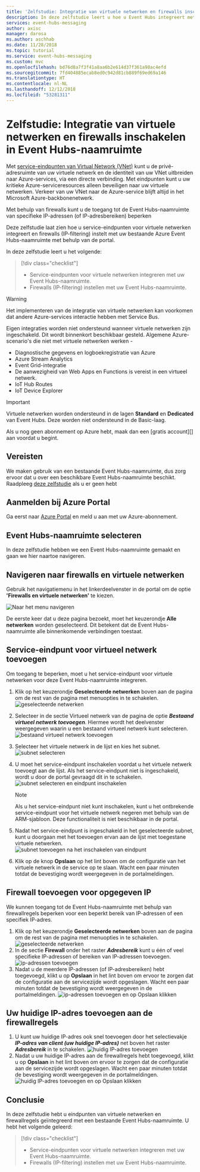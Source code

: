 ```yaml
---
title: 'Zelfstudie: Integratie van virtuele netwerken en firewalls inschakelen in Event Hubs | Microsoft Docs'
description: In deze zelfstudie leert u hoe u Event Hubs integreert met virtuele netwerken en Firewalls om toegang te beveiligen.
services: event-hubs-messaging
author: axisc
manager: darosa
ms.author: aschhab
ms.date: 11/28/2018
ms.topic: tutorial
ms.service: event-hubs-messaging
ms.custom: mvc
ms.openlocfilehash: bd76d8a7f3f41a8aa6b2e614d37f361a98ac4efd
ms.sourcegitcommit: 7fd404885ecab8ed0c942d81cb889f69ed69a146
ms.translationtype: HT
ms.contentlocale: nl-NL
ms.lasthandoff: 12/12/2018
ms.locfileid: "53281311"
---
```

# <a name="tutorial-enable-virtual-networks-integration-and-firewalls-on-event-hubs-namespace"></a>Zelfstudie: Integratie van virtuele netwerken en firewalls inschakelen in Event Hubs-naamruimte

Met [service-eindpunten van Virtual Network (VNet)](../virtual-network/virtual-network-service-endpoints-overview.md) kunt u de privé-adresruimte van uw virtuele netwerk en de identiteit van uw VNet uitbreiden naar Azure-services, via een directe verbinding. Met eindpunten kunt u uw kritieke Azure-serviceresources alleen beveiligen naar uw virtuele netwerken. Verkeer van uw VNet naar de Azure-service blijft altijd in het Microsoft Azure-backbonenetwerk.

Met behulp van firewalls kunt u de toegang tot de Event Hubs-naamruimte van specifieke IP-adressen (of IP-adresbereiken) beperken

Deze zelfstudie laat zien hoe u service-eindpunten voor virtuele netwerken integreert en firewalls (IP-filtering) instelt met uw bestaande Azure Event Hubs-naamruimte met behulp van de portal.

In deze zelfstudie leert u het volgende:
> [!div class="checklist"]
> * Service-eindpunten voor virtuele netwerken integreren met uw Event Hubs-naamruimte.
> * Firewalls (IP-filtering) instellen met uw Event Hubs-naamruimte.

>[!WARNING]
> Het implementeren van de integratie van virtuele netwerken kan voorkomen dat andere Azure-services interactie hebben met Service Bus.
>
> Eigen integraties worden niet ondersteund wanneer virtuele netwerken zijn ingeschakeld. Dit wordt binnenkort beschikbaar gesteld.
> Algemene Azure-scenario's die niet met virtuele netwerken werken -
> * Diagnostische gegevens en logboekregistratie van Azure
> * Azure Stream Analytics
> * Event Grid-integratie
> * De aanwezigheid van Web Apps en Functions is vereist in een virtueel netwerk.
> * IoT Hub Routes
> * IoT Device Explorer


> [!IMPORTANT]
> Virtuele netwerken worden ondersteund in de lagen **Standard** en **Dedicated** van Event Hubs. Deze worden niet ondersteund in de Basic-laag.

Als u nog geen abonnement op Azure hebt, maak dan een [gratis account][] aan voordat u begint.

## <a name="prerequisites"></a>Vereisten

We maken gebruik van een bestaande Event Hubs-naamruimte, dus zorg ervoor dat u over een beschikbare Event Hubs-naamruimte beschikt. Raadpleeg [deze zelfstudie](./event-hubs-create.md) als u er geen hebt

## <a name="sign-in-to-the-azure-portal"></a>Aanmelden bij Azure Portal

Ga eerst naar [Azure Portal][Azure portal] en meld u aan met uw Azure-abonnement.

## <a name="select-event-hubs-namespace"></a>Event Hubs-naamruimte selecteren

In deze zelfstudie hebben we een Event Hubs-naamruimte gemaakt en gaan we hier naartoe navigeren.

## <a name="navigate-to-firewalls-and-virtual-networks-experience"></a>Navigeren naar firewalls en virtuele netwerken

Gebruik het navigatiemenu in het linkerdeelvenster in de portal om de optie **'Firewalls en virtuele netwerken'** te kiezen.

  ![Naar het menu navigeren](./media/event-hubs-tutorial-vnet-and-firewalls/vnet-firewall-landing-page.png)

  De eerste keer dat u deze pagina bezoekt, moet het keuzerondje **Alle netwerken** worden geselecteerd. Dit betekent dat de Event Hubs-naamruimte alle binnenkomende verbindingen toestaat.

## <a name="add-virtual-network-service-endpoint"></a>Service-eindpunt voor virtueel netwerk toevoegen

Om toegang te beperken, moet u het service-eindpunt voor virtuele netwerken voor deze Event Hubs-naamruimte integreren.

1. Klik op het keuzerondje **Geselecteerde netwerken** boven aan de pagina om de rest van de pagina met menuopties in te schakelen.
  ![geselecteerde netwerken](./media/event-hubs-tutorial-vnet-and-firewalls/vnet-firewall-selecting-selected-networks.png)
2. Selecteer in de sectie Virtueel netwerk van de pagina de optie ***Bestaand virtueel netwerk toevoegen***. Hiermee wordt het deelvenster weergegeven waarin u een bestaand virtueel netwerk kunt selecteren.
  ![bestaand virtueel netwerk toevoegen](./media/event-hubs-tutorial-vnet-and-firewalls/vnet-firewall-adding-vnet-from-portal-slide-in-pane.png)
3. Selecteer het virtuele netwerk in de lijst en kies het subnet.
   ![subnet selecteren](./media/event-hubs-tutorial-vnet-and-firewalls/vnet-firewall-adding-vnet-from-portal-slide-in-pane-with-subnet-query.png)
4. U moet het service-eindpunt inschakelen voordat u het virtuele netwerk toevoegt aan de lijst. Als het service-eindpunt niet is ingeschakeld, wordt u door de portal gevraagd dit in te schakelen.
  ![subnet selecteren en eindpunt inschakelen](./media/event-hubs-tutorial-vnet-and-firewalls/vnet-firewall-adding-vnet-from-portal-slide-in-pane-after-enabling.png)
    > [!NOTE]
    > Als u het service-eindpunt niet kunt inschakelen, kunt u het ontbrekende service-eindpunt voor het virtuele netwerk negeren met behulp van de ARM-sjabloon. Deze functionaliteit is niet beschikbaar in de portal.

5. Nadat het service-eindpunt is ingeschakeld in het geselecteerde subnet, kunt u doorgaan met het toevoegen ervan aan de lijst met toegestane virtuele netwerken.
  ![subnet toevoegen na het inschakelen van eindpunt](./media/event-hubs-tutorial-vnet-and-firewalls/vnet-firewall-adding-vnet-from-portal-slide-in-pane-after-adding.png)

6. Klik op de knop **Opslaan** op het lint boven om de configuratie van het virtuele netwerk in de service op te slaan. Wacht een paar minuten totdat de bevestiging wordt weergegeven in de portalmeldingen.

## <a name="add-firewall-for-specified-ip"></a>Firewall toevoegen voor opgegeven IP

We kunnen toegang tot de Event Hubs-naamruimte met behulp van firewallregels beperken voor een beperkt bereik van IP-adressen of een specifiek IP-adres.

1. Klik op het keuzerondje **Geselecteerde netwerken** boven aan de pagina om de rest van de pagina met menuopties in te schakelen.
  ![geselecteerde netwerken](./media/event-hubs-tutorial-vnet-and-firewalls/vnet-firewall-selecting-selected-networks.png)
2. In de sectie **Firewall** onder het raster ***Adresbereik*** kunt u één of veel specifieke IP-adressen of bereiken van IP-adressen toevoegen.
  ![ip-adressen toevoegen](./media/event-hubs-tutorial-vnet-and-firewalls/vnet-firewall-adding-firewall.png)
3. Nadat u de meerdere IP-adressen (of IP-adresbereiken) hebt toegevoegd, klikt u op **Opslaan** in het lint boven om ervoor te zorgen dat de configuratie aan de servicezijde wordt opgeslagen. Wacht een paar minuten totdat de bevestiging wordt weergegeven in de portalmeldingen.
  ![ip-adressen toevoegen en op Opslaan klikken](./media/event-hubs-tutorial-vnet-and-firewalls/vnet-firewall-adding-firewall-hitting-save.png)

## <a name="adding-your-current-ip-address-to-the-firewall-rules"></a>Uw huidige IP-adres toevoegen aan de firewallregels

1. U kunt uw huidige IP-adres ook snel toevoegen door het selectievakje ***IP-adres van client (uw huidige IP-adres)*** net boven het raster ***Adresbereik*** in te schakelen.
  ![huidig IP-adres toevoegen](./media/event-hubs-tutorial-vnet-and-firewalls/vnet-firewall-adding-current-ip-hitting-save.png)
2. Nadat u uw huidige IP-adres aan de firewallregels hebt toegevoegd, klikt u op **Opslaan** in het lint boven om ervoor te zorgen dat de configuratie aan de servicezijde wordt opgeslagen. Wacht een paar minuten totdat de bevestiging wordt weergegeven in de portalmeldingen.
  ![huidig IP-adres toevoegen en op Opslaan klikken](./media/event-hubs-tutorial-vnet-and-firewalls/vnet-firewall-adding-current-ip-hitting-save-after-saving.png)

## <a name="conclusion"></a>Conclusie

In deze zelfstudie hebt u eindpunten van virtuele netwerken en firewallregels geïntegreerd met een bestaande Event Hubs-naamruimte. U hebt het volgende geleerd:
> [!div class="checklist"]
> * Service-eindpunten voor virtuele netwerken integreren met uw Event Hubs-naamruimte.
> * Firewalls (IP-filtering) instellen met uw Event Hubs-naamruimte.


[Azure portal]: https://portal.azure.com/